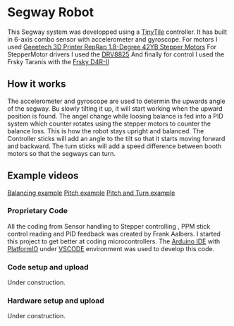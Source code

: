 # Segway Robot

This Segway system was developped using a [TinyTile](https://cdn.sparkfun.com/assets/home_page_posts/2/4/1/1/tinytile-product-brief-feb2017.pdf) controller. It has built in 6-axis combo sensor with
accelerometer and gyroscope.
For motors I used [Geeetech 3D Printer RepRap 1.8-Degree 42YB Stepper Motors](https://www.dx.com/p/geeetech-3d-printer-reprap-1-8-degree-anti-slip-42yb-stepper-motor-black-2049588.html#.Xr80BhNKi-s)
For StepperMotor drivers I used the [DRV8825](https://reprapworld.com/datasheets/datasheet%20drv8825.pdf)
And finally for control I used the Frsky Taranis with the [Frsky D4R-II](https://www.frsky-rc.com/product/d4r-ii/)

## How it works

The accelerometer and gyroscope are used to determin the upwards angle of the segway. Bu slowly tilting it up, it will start working when the upward position is found.
The angel change while loosing balance is fed into a PID system which counter rotates using the stepper motors to counter the balance loss. This is how the robot stays upright and balanced.
The Controller sticks will add an angle to the tilt so that it starts moving forward and backward. The turn sticks will add a speed difference between booth motors so that the segways can turn.

## Example videos

[Balancing example](https://www.youtube.com/watch?v=Dd7d--UJCoA)
[Pitch example](https://www.youtube.com/watch?v=g9bDURan0Ac)
[Pitch and Turn example](https://www.youtube.com/watch?v=KHHvi9PKs44)

### Proprietary Code
All the coding from Sensor handling to Stepper controlling , PPM stick control reading and PID feedback was created by Frank Aalbers. I started this project to get better at coding microcontrollers. The [Arduino IDE](https://www.arduino.cc/en/Main/Software) with [PlatformIO](https://platformio.org/) under [VSCODE](https://code.visualstudio.com/) environment was used to develop this code.

### Code setup and upload

Under construction.

### Hardware setup and upload

Under construction.

